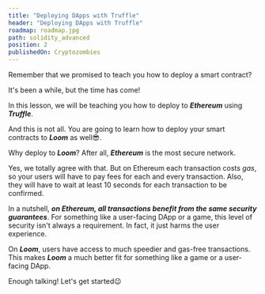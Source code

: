 ```yaml
---
title: "Deploying DApps with Truffle"
header: "Deploying DApps with Truffle"
roadmap: roadmap.jpg
path: solidity_advanced
position: 2
publishedOn: Cryptozombies
---
```


Remember that we promised to teach you how to deploy a smart contract?

It's been a while, but the time has come!

In this lesson, we will be teaching you how to deploy to **_Ethereum_** using
**_Truffle_**.

And this is not all. You are going to learn how to deploy your smart contracts
to **_Loom_** as well😎.

Why deploy to **_Loom_**? After all, **_Ethereum_** is the most secure network.

Yes, we totally agree with that. But on Ethereum each transaction costs _gas_,
so your users will have to pay fees for each and every transaction. Also, they
will have to wait at least 10 seconds for each transaction to be confirmed.

In a nutshell, **_on Ethereum, all transactions benefit from the same security
guarantees_**. For something like a user-facing DApp or a game, this level of
security isn't always a requirement. In fact, it just harms the user experience.

On **_Loom_**, users have access to much speedier and gas-free transactions.
This makes **_Loom_** a much better fit for something like a game or a
user-facing DApp.

Enough talking! Let's get started😉
